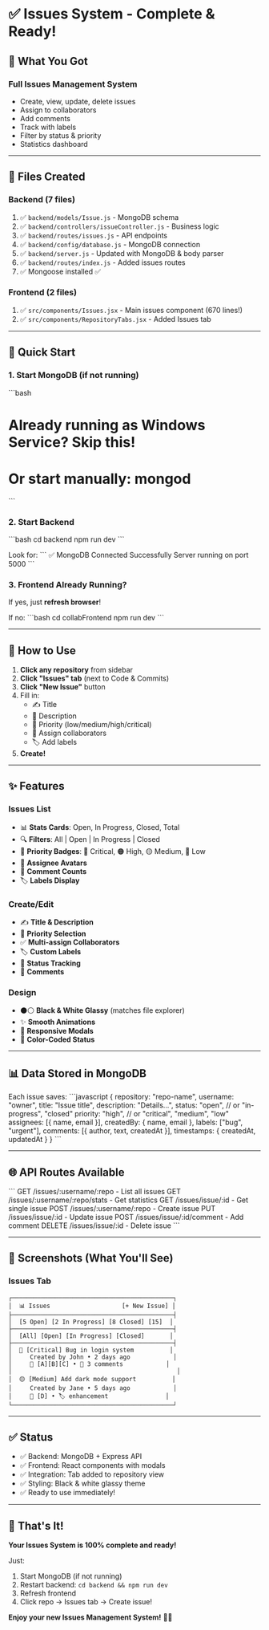 # ✅ Issues System - Complete & Ready!

## 🎉 What You Got

### **Full Issues Management System**
- Create, view, update, delete issues
- Assign to collaborators
- Add comments
- Track with labels
- Filter by status & priority
- Statistics dashboard

---

## 📁 Files Created

### Backend (7 files)
1. ✅ `backend/models/Issue.js` - MongoDB schema
2. ✅ `backend/controllers/issueController.js` - Business logic
3. ✅ `backend/routes/issues.js` - API endpoints
4. ✅ `backend/config/database.js` - MongoDB connection
5. ✅ `backend/server.js` - Updated with MongoDB & body parser
6. ✅ `backend/routes/index.js` - Added issues routes
7. ✅ Mongoose installed ✅

### Frontend (2 files)
1. ✅ `src/components/Issues.jsx` - Main issues component (670 lines!)
2. ✅ `src/components/RepositoryTabs.jsx` - Added Issues tab

---

## 🚀 Quick Start

### 1. Start MongoDB (if not running)
\`\`\`bash
# Already running as Windows Service? Skip this!
# Or start manually: mongod
\`\`\`

### 2. Start Backend
\`\`\`bash
cd backend
npm run dev
\`\`\`

Look for:
\`\`\`
✅ MongoDB Connected Successfully
Server running on port 5000
\`\`\`

### 3. Frontend Already Running?
If yes, just **refresh browser**!

If no:
\`\`\`bash
cd collabFrontend
npm run dev
\`\`\`

---

## 🎯 How to Use

1. **Click any repository** from sidebar
2. **Click "Issues" tab** (next to Code & Commits)
3. **Click "New Issue"** button
4. Fill in:
   - ✍️ Title
   - 📝 Description
   - 🎯 Priority (low/medium/high/critical)
   - 👥 Assign collaborators
   - 🏷️ Add labels
5. **Create!**

---

## ✨ Features

### Issues List
- 📊 **Stats Cards**: Open, In Progress, Closed, Total
- 🔍 **Filters**: All | Open | In Progress | Closed
- 🎨 **Priority Badges**: 🔴 Critical, 🟠 High, 🟡 Medium, 🔵 Low
- 👥 **Assignee Avatars**
- 💬 **Comment Counts**
- 🏷️ **Labels Display**

### Create/Edit
- ✍️ **Title & Description**
- 🎯 **Priority Selection**
- ✅ **Multi-assign Collaborators**
- 🏷️ **Custom Labels**
- 📝 **Status Tracking**
- 💬 **Comments**

### Design
- ⚫⚪ **Black & White Glassy** (matches file explorer)
- ✨ **Smooth Animations**
- 📱 **Responsive Modals**
- 🎨 **Color-Coded Status**

---

## 📊 Data Stored in MongoDB

Each issue saves:
\`\`\`javascript
{
  repository: "repo-name",
  username: "owner",
  title: "Issue title",
  description: "Details...",
  status: "open", // or "in-progress", "closed"
  priority: "high", // or "critical", "medium", "low"
  assignees: [{ name, email }],
  createdBy: { name, email },
  labels: ["bug", "urgent"],
  comments: [{ author, text, createdAt }],
  timestamps: { createdAt, updatedAt }
}
\`\`\`

---

## 🌐 API Routes Available

\`\`\`
GET    /issues/:username/:repo          - List all issues
GET    /issues/:username/:repo/stats    - Get statistics
GET    /issues/issue/:id                - Get single issue
POST   /issues/:username/:repo          - Create issue
PUT    /issues/issue/:id                - Update issue
POST   /issues/issue/:id/comment        - Add comment
DELETE /issues/issue/:id                - Delete issue
\`\`\`

---

## 🎨 Screenshots (What You'll See)

### Issues Tab
```
┌─────────────────────────────────────────────┐
│  📊 Issues                    [+ New Issue] │
├─────────────────────────────────────────────┤
│  [5 Open] [2 In Progress] [8 Closed] [15]  │
├─────────────────────────────────────────────┤
│  [All] [Open] [In Progress] [Closed]       │
├─────────────────────────────────────────────┤
│  🔴 [Critical] Bug in login system          │
│     Created by John • 2 days ago            │
│     👥 [A][B][C] • 💬 3 comments            │
│                                              │
│  🟡 [Medium] Add dark mode support          │
│     Created by Jane • 5 days ago            │
│     👥 [D] • 🏷️ enhancement                │
└─────────────────────────────────────────────┘
```

---

## ✅ Status

- ✅ Backend: MongoDB + Express API
- ✅ Frontend: React components with modals
- ✅ Integration: Tab added to repository view
- ✅ Styling: Black & white glassy theme
- ✅ Ready to use immediately!

---

## 🎉 That's It!

**Your Issues System is 100% complete and ready!**

Just:
1. Start MongoDB (if not running)
2. Restart backend: `cd backend && npm run dev`
3. Refresh frontend
4. Click repo → Issues tab → Create issue!

**Enjoy your new Issues Management System!** 🚀✨
